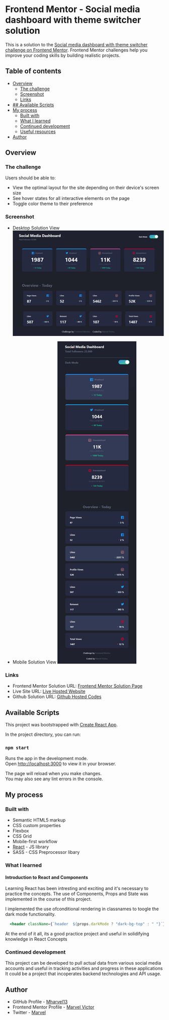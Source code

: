 # Frontend Mentor - Social media dashboard with theme switcher solution

This is a solution to the [Social media dashboard with theme switcher challenge on Frontend Mentor](https://www.frontendmentor.io/challenges/social-media-dashboard-with-theme-switcher-6oY8ozp_H). Frontend Mentor challenges help you improve your coding skills by building realistic projects.

## Table of contents

-   [Overview](#overview)
    -   [The challenge](#the-challenge)
    -   [Screenshot](#screenshot)
    -   [Links](#links)
-   [## Available Scripts](#available-scripts)
-   [My process](#my-process)
    -   [Built with](#built-with)
    -   [What I learned](#what-i-learned)
    -   [Continued development](#continued-development)
    -   [Useful resources](#useful-resources)
-   [Author](#author)

## Overview

### The challenge

Users should be able to:

-   View the optimal layout for the site depending on their device's screen size
-   See hover states for all interactive elements on the page
-   Toggle color theme to their preference

### Screenshot

-   Desktop Solution View
    ![Desktop](./screenshot/Desktop-Dark-Social%20Media%20Dashboard.png)

-   Mobile Solution View
    ![Mobile](./screenshot/Mobile-Dark-Social-Media-Dashboard.png)

### Links

-   Frontend Mentor Solution URL: [Frontend Mentor Solution Page](https://www.frontendmentor.io/solutions/social-media-dashboard-with-dark-theme-react-and-sass-QZ2HU0NE7v)
-   Live Site URL: [Live Hosted Website](https://sm-dashboard-project.netlify.app/)
-   Github Solution URL: [Github Hosted Codes](https://github.com/Mharvel13/social-media-dashboard)

## Available Scripts

This project was bootstrapped with [Create React App](https://github.com/facebook/create-react-app).

In the project directory, you can run:

### `npm start`

Runs the app in the development mode.\
Open [http://localhost:3000](http://localhost:3000) to view it in your browser.

The page will reload when you make changes.\
You may also see any lint errors in the console.

## My process

### Built with

-   Semantic HTML5 markup
-   CSS custom properties
-   Flexbox
-   CSS Grid
-   Mobile-first workflow
-   [React](https://reactjs.org/) - JS library
-   SASS - CSS Preprocessor libary

### What I learned

#### Introduction to React and Components

Learning React has been intresting and exciting and it's necessary to practice the concepts. The use of Components, Props and State was implemented in the course of this project.

I implemented the use ofconditional rendering in classnames to toogle the dark mode functionality.

```jsx
  <header className={`header  ${props.darkMode ? "dark-bg-top" : " "}`}>

```

At the end of it all, its a good practice project and useful in solidifying knowledge in React Concepts

### Continued development

This project can be developed to pull actual data from various social media accounts and useful in tracking activities and progress in these applications
It could be a project that incoperates backend technologies and API usage.

## Author

-   GitHub Profile - [Mharvel13](https://github.com/Mharvel13)
-   Frontend Mentor Profile - [Marvel Victor](https://www.frontendmentor.io/profile/Mharvel13)
-   Twitter - [Marvel](https://twitter.com/Mharvel_O)

